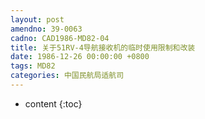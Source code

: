 ```yaml
---
layout: post
amendno: 39-0063
cadno: CAD1986-MD82-04
title: 关于51RV-4导航接收机的临时使用限制和改装
date: 1986-12-26 00:00:00 +0800
tags: MD82
categories: 中国民航局适航司
---
```


* content
{:toc}


